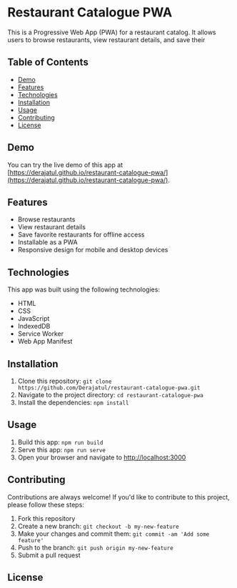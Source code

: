 # Restaurant Catalogue PWA

This is a Progressive Web App (PWA) for a restaurant catalog. It allows users to browse restaurants, view restaurant details, and save their
## Table of Contents

- [Demo](#demo)
- [Features](#features)
- [Technologies](#technologies)
- [Installation](#installation)
- [Usage](#usage)
- [Contributing](#contributing)
- [License](#license)

## Demo

You can try the live demo of this app at [https://derajatul.github.io/restaurant-catalogue-pwa/](https://derajatul.github.io/restaurant-catalogue-pwa/).

## Features

- Browse restaurants
- View restaurant details
- Save favorite restaurants for offline access
- Installable as a PWA
- Responsive design for mobile and desktop devices

## Technologies

This app was built using the following technologies:

- HTML
- CSS
- JavaScript
- IndexedDB
- Service Worker
- Web App Manifest

## Installation

1. Clone this repository: `git clone https://github.com/Derajatul/restaurant-catalogue-pwa.git`
2. Navigate to the project directory: `cd restaurant-catalogue-pwa`
3. Install the dependencies: `npm install`

## Usage

1. Build this app: `npm run build`
2. Serve this app: `npm run serve`
2. Open your browser and navigate to [http://localhost:3000](http://localhost:3000)

## Contributing

Contributions are always welcome! If you'd like to contribute to this project, please follow these steps:

1. Fork this repository
2. Create a new branch: `git checkout -b my-new-feature`
3. Make your changes and commit them: `git commit -am 'Add some feature'`
4. Push to the branch: `git push origin my-new-feature`
5. Submit a pull request

## License
